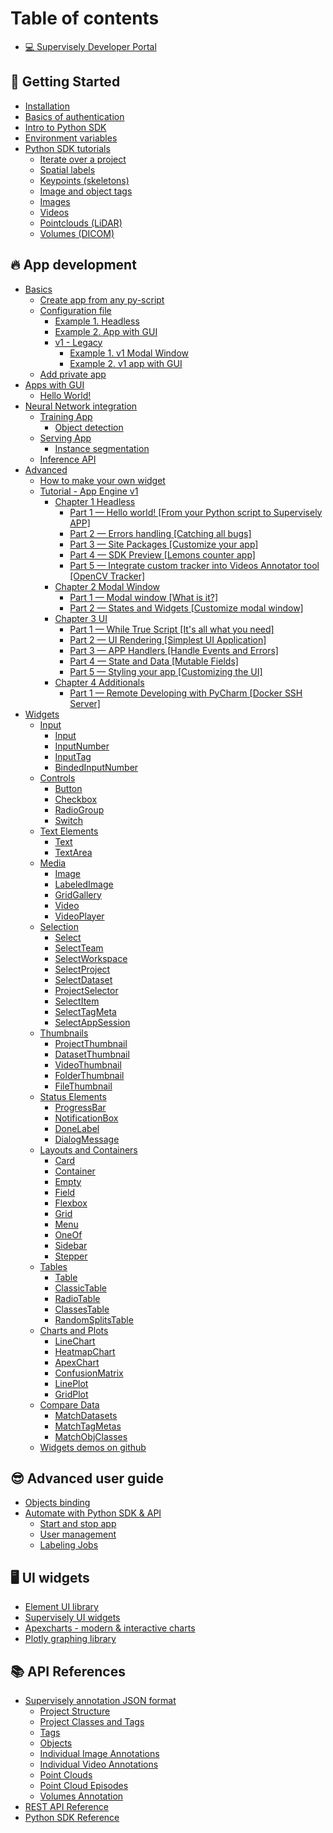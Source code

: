 # Table of contents

* [💻 Supervisely Developer Portal](README.md)

## 🎉 Getting Started

* [Installation](getting-started/installation.md)
* [Basics of authentication](getting-started/basics-of-authentication.md)
* [Intro to Python SDK](getting-started/intro-to-python-sdk.md)
* [Environment variables](getting-started/environment-variables.md)
* [Python SDK tutorials](getting-started/python-sdk-tutorials/README.md)
  * [Iterate over a project](getting-started/python-sdk-tutorials/iterate-over-a-project.md)
  * [Spatial labels](getting-started/python-sdk-tutorials/spatial-labels.md)
  * [Keypoints (skeletons)](getting-started/python-sdk-tutorials/keypoints.md)
  * [Image and object tags](getting-started/python-sdk-tutorials/image-and-object-tags.md)
  * [Images](getting-started/python-sdk-tutorials/image.md)
  * [Videos](getting-started/python-sdk-tutorials/video.md)
  * [Pointclouds (LiDAR)](getting-started/python-sdk-tutorials/point-clouds-and-episodes.md)
  * [Volumes (DICOM)](getting-started/python-sdk-tutorials/volumes.md)

## 🔥 App development

* [Basics](app-development/basics/README.md)
  * [Create app from any py-script](app-development/basics/from-script-to-supervisely-app.md)
  * [Configuration file](app-development/basics/app-json-config/README.md)
    * [Example 1. Headless](app-development/basics/app-json-config/example-1.-headless.md)
    * [Example 2. App with GUI](app-development/basics/app-json-config/example-2.-app-with-gui.md)
    * [v1 - Legacy](app-development/basics/app-json-config/v1-legacy/README.md)
      * [Example 1. v1 Modal Window](app-development/basics/app-json-config/v1-legacy/example-1.-v1-modal-window.md)
      * [Example 2. v1 app with GUI](app-development/basics/app-json-config/v1-legacy/example-2.-v1-app-with-gui.md)
  * [Add private app](app-development/basics/add-private-app.md)
* [Apps with GUI](app-development/apps-with-gui/README.md)
  * [Hello World!](app-development/apps-with-gui/hello-world.md)
* [Neural Network integration](app-development/neural-network-integration/README.md)
  * [Training App](app-development/neural-network-integration/training/README.md)
    * [Object detection](app-development/neural-network-integration/training/training-dashboard.md)
  * [Serving App](app-development/neural-network-integration/inference/README.md)
    * [Instance segmentation](app-development/neural-network-integration/inference/instance-segmentation.md)
  * [Inference API](app-development/neural-network-integration/inference-api-tutorial.md)
* [Advanced](app-development/advanced/README.md)
  * [How to make your own widget](app-development/advanced/how-to-make-your-own-widget.md)
  * [Tutorial - App Engine v1](app-development/advanced/in-depth-app-development/README.md)
    * [Chapter 1 Headless](app-development/advanced/in-depth-app-development/chapter-1-headless/README.md)
      * [Part 1 — Hello world! \[From your Python script to Supervisely APP\]](app-development/advanced/in-depth-app-development/chapter-1-headless/part-1-hello-world-from-your-python-script-to-supervisely-app.md)
      * [Part 2 — Errors handling \[Catching all bugs\]](app-development/advanced/in-depth-app-development/chapter-1-headless/part-2-errors-handling-catching-all-bugs.md)
      * [Part 3 — Site Packages \[Customize your app\]](app-development/advanced/in-depth-app-development/chapter-1-headless/part-3-site-packages-customize-your-app.md)
      * [Part 4 — SDK Preview \[Lemons counter app\]](app-development/advanced/in-depth-app-development/chapter-1-headless/part-4-sdk-preview-lemons-counter-app.md)
      * [Part 5 — Integrate custom tracker into Videos Annotator tool \[OpenCV Tracker\]](app-development/advanced/in-depth-app-development/chapter-1-headless/part-5-integrate-custom-tracker-into-videos-annotator-tool-opencv-tracker.md)
    * [Chapter 2 Modal Window](app-development/advanced/in-depth-app-development/chapter-2-modal-window/README.md)
      * [Part 1 — Modal window \[What is it?\]](app-development/advanced/in-depth-app-development/chapter-2-modal-window/part-1-modal-window-what-is-it.md)
      * [Part 2 — States and Widgets \[Customize modal window\]](app-development/advanced/in-depth-app-development/chapter-2-modal-window/part-2-states-and-widgets-customize-modal-window.md)
    * [Chapter 3 UI](app-development/advanced/in-depth-app-development/chapter-3-ui/README.md)
      * [Part 1 — While True Script \[It's all what you need\]](app-development/advanced/in-depth-app-development/chapter-3-ui/part-1-while-true-script-its-all-what-you-need.md)
      * [Part 2 — UI Rendering \[Simplest UI Application\]](app-development/advanced/in-depth-app-development/chapter-3-ui/part-2-ui-rendering-simplest-ui-application.md)
      * [Part 3 — APP Handlers \[Handle Events and Errors\]](app-development/advanced/in-depth-app-development/chapter-3-ui/part-3-app-handlers-handle-events-and-errors.md)
      * [Part 4 — State and Data \[Mutable Fields\]](app-development/advanced/in-depth-app-development/chapter-3-ui/part-4-state-and-data-mutable-fields.md)
      * [Part 5 — Styling your app \[Customizing the UI\]](app-development/advanced/in-depth-app-development/chapter-3-ui/part-5-styling-your-app-customizing-the-ui.md)
    * [Chapter 4 Additionals](app-development/advanced/in-depth-app-development/chapter-4-additionals/README.md)
      * [Part 1 — Remote Developing with PyCharm \[Docker SSH Server\]](app-development/advanced/in-depth-app-development/chapter-4-additionals/part-1-remote-developing-with-pycharm-docker-ssh-server.md)
* [Widgets](app-development/widgets/README.md)
  * [Input](app-development/widgets/input/README.md)
    * [Input](app-development/widgets/input/input.md)
    * [InputNumber](app-development/widgets/input/inputnumber.md)
    * [InputTag](app-development/widgets/input/inputtag.md)
    * [BindedInputNumber](app-development/widgets/input/bindedinputnumber.md)
  * [Controls](app-development/widgets/controls/README.md)
    * [Button](app-development/widgets/controls/button.md)
    * [Checkbox](app-development/widgets/controls/checkbox.md)
    * [RadioGroup](app-development/widgets/controls/radiogroup.md)
    * [Switch](app-development/widgets/controls/switch.md)
  * [Text Elements](app-development/widgets/text-elements/README.md)
    * [Text](app-development/widgets/text-elements/text.md)
    * [TextArea](app-development/widgets/text-elements/textarea.md)
  * [Media](app-development/widgets/media/README.md)
    * [Image](app-development/widgets/media/image.md)
    * [LabeledImage](app-development/widgets/media/labeledimage.md)
    * [GridGallery](app-development/widgets/media/gridgallery.md)
    * [Video](app-development/widgets/media/video.md)
    * [VideoPlayer](app-development/widgets/media/videoplayer.md)
  * [Selection](app-development/widgets/selection/README.md)
    * [Select](app-development/widgets/selection/select.md)
    * [SelectTeam](app-development/widgets/selection/selectteam.md)
    * [SelectWorkspace](app-development/widgets/selection/selectworkspace.md)
    * [SelectProject](app-development/widgets/selection/selectproject.md)
    * [SelectDataset](app-development/widgets/selection/selectdataset.md)
    * [ProjectSelector](app-development/widgets/selection/projectselector.md)
    * [SelectItem](app-development/widgets/selection/selectitem.md)
    * [SelectTagMeta](app-development/widgets/selection/selecttagmeta.md)
    * [SelectAppSession](app-development/widgets/selection/selectappsession.md)
  * [Thumbnails](app-development/widgets/thumbnails/README.md)
    * [ProjectThumbnail](app-development/widgets/thumbnails/projectthumbnail.md)
    * [DatasetThumbnail](app-development/widgets/thumbnails/datasetthumbnail.md)
    * [VideoThumbnail](app-development/widgets/thumbnails/videothumbnail.md)
    * [FolderThumbnail](app-development/widgets/thumbnails/folderthumbnail.md)
    * [FileThumbnail](app-development/widgets/thumbnails/filethumbnail.md)
  * [Status Elements](app-development/widgets/status-elements/README.md)
    * [ProgressBar](app-development/widgets/status-elements/progressbar.md)
    * [NotificationBox](app-development/widgets/status-elements/notificationbox.md)
    * [DoneLabel](app-development/widgets/status-elements/donelabel.md)
    * [DialogMessage](app-development/widgets/status-elements/dialogmessage.md)
  * [Layouts and Containers](app-development/widgets/layouts-and-containers/README.md)
    * [Card](app-development/widgets/layouts-and-containers/card.md)
    * [Container](app-development/widgets/layouts-and-containers/container.md)
    * [Empty](app-development/widgets/layouts-and-containers/empty.md)
    * [Field](app-development/widgets/layouts-and-containers/field.md)
    * [Flexbox](app-development/widgets/layouts-and-containers/flexbox.md)
    * [Grid](app-development/widgets/layouts-and-containers/grid.md)
    * [Menu](app-development/widgets/layouts-and-containers/menu.md)
    * [OneOf](app-development/widgets/layouts-and-containers/oneof.md)
    * [Sidebar](app-development/widgets/layouts-and-containers/sidebar.md)
    * [Stepper](app-development/widgets/layouts-and-containers/stepper.md)
  * [Tables](app-development/widgets/tables/README.md)
    * [Table](app-development/widgets/tables/table.md)
    * [ClassicTable](app-development/widgets/tables/classictable.md)
    * [RadioTable](app-development/widgets/tables/radiotable.md)
    * [ClassesTable](app-development/widgets/tables/classestable.md)
    * [RandomSplitsTable](app-development/widgets/tables/randomsplitstable.md)
  * [Charts and Plots](app-development/widgets/charts-and-plots/README.md)
    * [LineChart](app-development/widgets/charts-and-plots/linechart.md)
    * [HeatmapChart](app-development/widgets/charts-and-plots/heatmapchart.md)
    * [ApexChart](app-development/widgets/charts-and-plots/apexchart.md)
    * [ConfusionMatrix](app-development/widgets/charts-and-plots/confusionmatrix.md)
    * [LinePlot](app-development/widgets/charts-and-plots/lineplot.md)
    * [GridPlot](app-development/widgets/charts-and-plots/gridplot.md)
  * [Compare Data](app-development/widgets/compare-data/README.md)
    * [MatchDatasets](app-development/widgets/compare-data/matchdatasets.md)
    * [MatchTagMetas](app-development/widgets/compare-data/matchtagmetas.md)
    * [MatchObjClasses](app-development/widgets/compare-data/matchobjclasses.md)
  * [Widgets demos on github](https://github.com/supervisely-ecosystem/ui-widgets-demos)

## 😎 Advanced user guide

* [Objects binding](advanced-user-guide/objects-binding.md)
* [Automate with Python SDK & API](advanced-user-guide/automate-with-python-sdk-and-api/README.md)
  * [Start and stop app](advanced-user-guide/automate-with-python-sdk-and-api/start-and-stop-app.md)
  * [User management](advanced-user-guide/automate-with-python-sdk-and-api/user-management.md)
  * [Labeling Jobs](advanced-user-guide/automate-with-python-sdk-and-api/labeling-jobs.md)

## 🖥 UI widgets

* [Element UI library](https://element.eleme.io/1.4/#/en-US/component/button)
* [Supervisely UI widgets](https://ecosystem.supervise.ly/docs/table)
* [Apexcharts - modern & interactive charts](https://apexcharts.com/)
* [Plotly graphing library](https://plotly.com/python/)

## 📚 API References

* [Supervisely annotation JSON format](api-references/supervisely-annotation-json-format/README.md)
  * [Project Structure](api-references/supervisely-annotation-json-format/project-structure.md)
  * [Project Classes and Tags](api-references/supervisely-annotation-json-format/project-classes-and-tags.md)
  * [Tags](api-references/supervisely-annotation-json-format/tags.md)
  * [Objects](api-references/supervisely-annotation-json-format/objects.md)
  * [Individual Image Annotations](api-references/supervisely-annotation-json-format/individual-image-annotations.md)
  * [Individual Video Annotations](api-references/supervisely-annotation-json-format/individual-video-annotations.md)
  * [Point Clouds](api-references/supervisely-annotation-json-format/point-clouds.md)
  * [Point Cloud Episodes](api-references/supervisely-annotation-json-format/point-cloud-episodes.md)
  * [Volumes Annotation](api-references/supervisely-annotation-json-format/volumes-annotation.md)
* [REST API Reference](https://api.docs.supervise.ly/)
* [Python SDK Reference](https://supervisely.readthedocs.io/en/latest/sdk\_packages.html)

